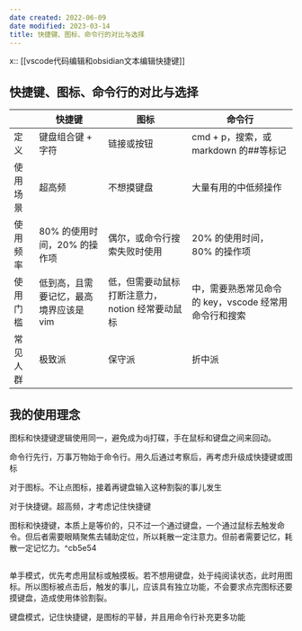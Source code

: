 ```yaml
---
date created: 2022-06-09
date modified: 2023-03-14
title: 快捷键、图标、命令行的对比与选择
---
```


x:: [[vscode代码编辑和obsidian文本编辑快捷键]]

## 快捷键、图标、命令行的对比与选择

|      | 快捷键                   | 图标                          | 命令行                              |
| ---- | --------------------- | --------------------------- | -------------------------------- |
| 定义   | 键盘组合键 + 字符            | 链接或按钮                       | cmd + p，搜索，或 markdown 的##等标记     |
| 使用场景 | 超高频                   | 不想摸键盘                       | 大量有用的中低频操作                       |
| 使用频率 | 80% 的使用时间，20% 的操作项    | 偶尔，或命令行搜索失败时使用              | 20% 的使用时间，80% 的操作项               |
| 使用门槛 | 低到高，且需要记忆，最高境界应该是 vim | 低，但需要动鼠标打断注意力，notion 经常要动鼠标 | 中，需要熟悉常见命令的 key，vscode 经常用命令行和搜索 |
| 常见人群 | 极致派                   | 保守派                         | 折中派                              |

## 我的使用理念

图标和快捷键逻辑使用同一，避免成为dj打碟，手在鼠标和键盘之间来回动。

命令行先行，万事万物始于命令行。用久后通过考察后，再考虑升级成快捷键或图标

对于图标。不让点图标，接着再键盘输入这种割裂的事儿发生

对于快捷键。超高频，才考虑记住快捷键

图标和快捷键，本质上是等价的，只不过一个通过键盘，一个通过鼠标去触发命令。但后者需要眼睛聚焦去辅助定位，所以耗散一定注意力。但前者需要记忆，耗散一定记忆力。^cb5e54

##

单手模式，优先考虑用鼠标或触摸板。若不想用键盘，处于纯阅读状态，此时用图标。所以图标被点击后，触发的事儿，应该具有独立功能，不会要求点完图标还要摸键盘，造成使用体验割裂。

键盘模式，记住快捷键，是图标的平替，并且用命令行补充更多功能
